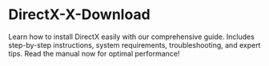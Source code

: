 # DirectX-X-Download
Learn how to install DirectX easily with our comprehensive guide. Includes step-by-step instructions, system requirements, troubleshooting, and expert tips. Read the manual now for optimal performance!
